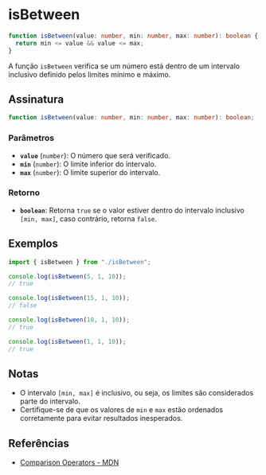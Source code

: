 # isBetween

```typescript
function isBetween(value: number, min: number, max: number): boolean {
  return min <= value && value <= max;
}
```

A função `isBetween` verifica se um número está dentro de um intervalo inclusivo definido pelos limites mínimo e máximo.

## Assinatura

```typescript
function isBetween(value: number, min: number, max: number): boolean;
```

### Parâmetros

- **`value`** (`number`): O número que será verificado.
- **`min`** (`number`): O limite inferior do intervalo.
- **`max`** (`number`): O limite superior do intervalo.

### Retorno

- **`boolean`**: Retorna `true` se o valor estiver dentro do intervalo inclusivo `[min, max]`, caso contrário, retorna `false`.

## Exemplos

```typescript
import { isBetween } from "./isBetween";

console.log(isBetween(5, 1, 10)); 
// true

console.log(isBetween(15, 1, 10)); 
// false

console.log(isBetween(10, 1, 10)); 
// true

console.log(isBetween(1, 1, 10)); 
// true
```

## Notas

- O intervalo `[min, max]` é inclusivo, ou seja, os limites são considerados parte do intervalo.
- Certifique-se de que os valores de `min` e `max` estão ordenados corretamente para evitar resultados inesperados.

## Referências

- [Comparison Operators - MDN](https://developer.mozilla.org/en-US/docs/Web/JavaScript/Reference/Operators)